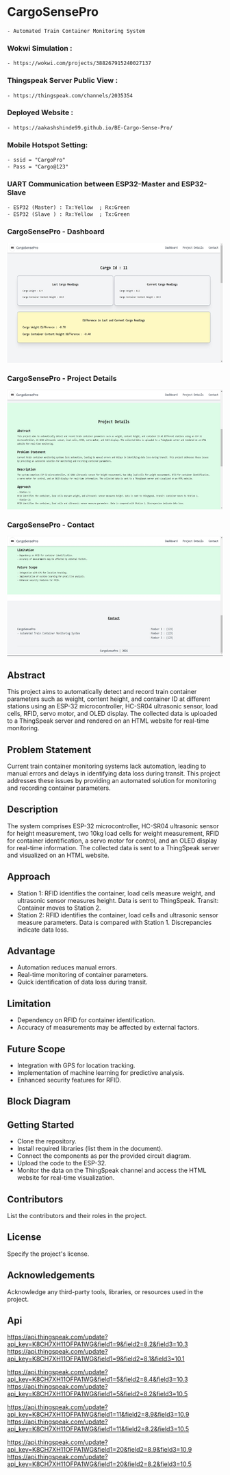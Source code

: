 # CargoSensePro
    - Automated Train Container Monitoring System

### Wokwi Simulation : 
    - https://wokwi.com/projects/388267915240027137

### Thingspeak Server Public View : 
    - https://thingspeak.com/channels/2035354

### Deployed Website : 
    - https://aakashshinde99.github.io/BE-Cargo-Sense-Pro/

### Mobile Hotspot Setting:
    - ssid = "CargoPro"
    - Pass = "Cargo@123"


### UART Communication between ESP32-Master and ESP32-Slave
    - ESP32 (Master) : Tx:Yellow  ; Rx:Green
    - ESP32 (Slave ) : Rx:Yellow  ; Tx:Green


### CargoSensePro - Dashboard
<img src="https://github.com/AtharvaPawar456/CargoSensePro/blob/main/project%20output/dashboad.jpeg" alt="Image 1" height="280">

### CargoSensePro - Project Details
<img src="https://github.com/AtharvaPawar456/CargoSensePro/blob/main/project%20output/project%20details.jpeg" alt="Image 1" height="280">

### CargoSensePro - Contact
<img src="https://github.com/AtharvaPawar456/CargoSensePro/blob/main/project%20output/contact.jpeg" alt="Image 1" height="280">


## Abstract
This project aims to automatically detect and record train container parameters such as weight, content height, and container ID at different stations using an ESP-32 microcontroller, HC-SR04 ultrasonic sensor, load cells, RFID, servo motor, and OLED display. The collected data is uploaded to a ThingSpeak server and rendered on an HTML website for real-time monitoring.

## Problem Statement
Current train container monitoring systems lack automation, leading to manual errors and delays in identifying data loss during transit. This project addresses these issues by providing an automated solution for monitoring and recording container parameters.

## Description
The system comprises ESP-32 microcontroller, HC-SR04 ultrasonic sensor for height measurement, two 10kg load cells for weight measurement, RFID for container identification, a servo motor for control, and an OLED display for real-time information. The collected data is sent to a ThingSpeak server and visualized on an HTML website.

## Approach
- Station 1: RFID identifies the container, load cells measure weight, and ultrasonic sensor measures height. Data is sent to ThingSpeak.
Transit: Container moves to Station 2.
- Station 2: RFID identifies the container, load cells and ultrasonic sensor measure parameters. Data is compared with Station 1. Discrepancies indicate data loss.

## Advantage
- Automation reduces manual errors.
- Real-time monitoring of container parameters.
- Quick identification of data loss during transit.

## Limitation
- Dependency on RFID for container identification.
- Accuracy of measurements may be affected by external factors.

## Future Scope
- Integration with GPS for location tracking.
- Implementation of machine learning for predictive analysis.
- Enhanced security features for RFID.

## Block Diagram


## Getting Started
- Clone the repository.
- Install required libraries (list them in the document).
- Connect the components as per the provided circuit diagram.
- Upload the code to the ESP-32.
- Monitor the data on the ThingSpeak channel and access the HTML website for real-time visualization.

## Contributors
List the contributors and their roles in the project.

## License
Specify the project's license.

## Acknowledgements
Acknowledge any third-party tools, libraries, or resources used in the project.

## Api
https://api.thingspeak.com/update?api_key=K8CH7XH11OFPA1WG&field1=9&field2=8.2&field3=10.3
https://api.thingspeak.com/update?api_key=K8CH7XH11OFPA1WG&field1=9&field2=8.1&field3=10.1

https://api.thingspeak.com/update?api_key=K8CH7XH11OFPA1WG&field1=5&field2=8.4&field3=10.3
https://api.thingspeak.com/update?api_key=K8CH7XH11OFPA1WG&field1=5&field2=8.2&field3=10.5

https://api.thingspeak.com/update?api_key=K8CH7XH11OFPA1WG&field1=11&field2=8.9&field3=10.9
https://api.thingspeak.com/update?api_key=K8CH7XH11OFPA1WG&field1=11&field2=8.2&field3=10.5

https://api.thingspeak.com/update?api_key=K8CH7XH11OFPA1WG&field1=20&field2=8.9&field3=10.9
https://api.thingspeak.com/update?api_key=K8CH7XH11OFPA1WG&field1=20&field2=8.2&field3=10.5
